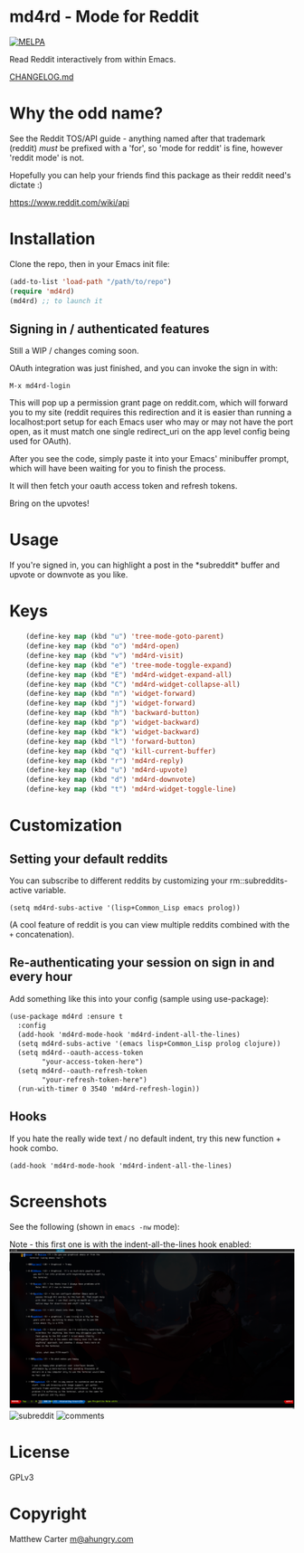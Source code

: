 # md4rd - Mode for Reddit

[![MELPA](http://melpa.org/packages/md4rd-badge.svg)](http://melpa.org/#/md4rd)

Read Reddit interactively from within Emacs.

[CHANGELOG.md](CHANGELOG.md "CHANGELOG.md")

# Why the odd name?

See the Reddit TOS/API guide - anything named after that trademark
(reddit) *must* be prefixed with a 'for', so 'mode for reddit' is
fine, however 'reddit mode' is not.

Hopefully you can help your friends find this package as their reddit
need's dictate :)

https://www.reddit.com/wiki/api

# Installation

Clone the repo, then in your Emacs init file:

```lisp
(add-to-list 'load-path "/path/to/repo")
(require 'md4rd)
(md4rd) ;; to launch it
```

## Signing in / authenticated features

Still a WIP / changes coming soon.

OAuth integration was just finished, and you can invoke the sign in
with:

```
M-x md4rd-login
```

This will pop up a permission grant page on reddit.com, which will
forward you to my site (reddit requires this redirection and it is easier than
running a localhost:port setup for each Emacs user who may or may not
have the port open, as it must match one single redirect_uri on the
app level config being used for OAuth).

After you see the code, simply paste it into your Emacs' minibuffer
prompt, which will have been waiting for you to finish the process.

It will then fetch your oauth access token and refresh tokens.

Bring on the upvotes!

# Usage

If you're signed in, you can highlight a post in the \*subreddit\*
buffer and upvote or downvote as you like.

# Keys

```lisp
    (define-key map (kbd "u") 'tree-mode-goto-parent)
    (define-key map (kbd "o") 'md4rd-open)
    (define-key map (kbd "v") 'md4rd-visit)
    (define-key map (kbd "e") 'tree-mode-toggle-expand)
    (define-key map (kbd "E") 'md4rd-widget-expand-all)
    (define-key map (kbd "C") 'md4rd-widget-collapse-all)
    (define-key map (kbd "n") 'widget-forward)
    (define-key map (kbd "j") 'widget-forward)
    (define-key map (kbd "h") 'backward-button)
    (define-key map (kbd "p") 'widget-backward)
    (define-key map (kbd "k") 'widget-backward)
    (define-key map (kbd "l") 'forward-button)
    (define-key map (kbd "q") 'kill-current-buffer)
    (define-key map (kbd "r") 'md4rd-reply)
    (define-key map (kbd "u") 'md4rd-upvote)
    (define-key map (kbd "d") 'md4rd-downvote)
    (define-key map (kbd "t") 'md4rd-widget-toggle-line)

```

# Customization

## Setting your default reddits

You can subscribe to different reddits by customizing your
rm::subreddits-active variable.

```
(setq md4rd-subs-active '(lisp+Common_Lisp emacs prolog))
```

(A cool feature of reddit is you can view multiple reddits combined with
the `+` concatenation).

## Re-authenticating your session on sign in and every hour

Add something like this into your config (sample using use-package):

```
(use-package md4rd :ensure t
  :config
  (add-hook 'md4rd-mode-hook 'md4rd-indent-all-the-lines)
  (setq md4rd-subs-active '(emacs lisp+Common_Lisp prolog clojure))
  (setq md4rd--oauth-access-token
        "your-access-token-here")
  (setq md4rd--oauth-refresh-token
        "your-refresh-token-here")
  (run-with-timer 0 3540 'md4rd-refresh-login))
```

## Hooks

If you hate the really wide text / no default indent, try this new
function + hook combo.

```
(add-hook 'md4rd-mode-hook 'md4rd-indent-all-the-lines)

```

# Screenshots

See the following (shown in `emacs -nw` mode):

Note - this first one is with the indent-all-the-lines hook enabled:
![indented](https://raw.githubusercontent.com/ahungry/md4rd/master/img/md4rd-indented.png)
![subreddit](https://raw.githubusercontent.com/ahungry/md4rd/master/img/redditor-mode-3.png)
![comments](https://raw.githubusercontent.com/ahungry/md4rd/master/img/redditor-mode-2.png)

# License

GPLv3

# Copyright

Matthew Carter <m@ahungry.com>
